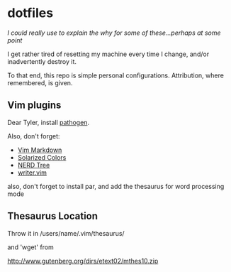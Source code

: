dotfiles
========
*I could really use to explain the why for some of these...perhaps at some point*

I get rather tired of resetting my machine every time I change, and/or inadvertently destroy it.

To that end, this repo is simple personal configurations.  Attribution, where remembered, is given.

Vim plugins
-----------

Dear Tyler, install [pathogen](https://github.com/tpope/vim-pathogen).

Also, don't forget:

* [Vim Markdown](https://github.com/plasticboy/vim-markdown)
* [Solarized Colors](https://github.com/altercation/vim-colors-solarized)
* [NERD Tree](https://github.com/scrooloose/nerdtree)
* [writer.vim](https://github.com/dsanson/writer.vim)

also, don't forget to install par, and add the thesaurus for word processing mode

Thesaurus Location
------------------

Throw it in /users/name/.vim/thesaurus/

and 'wget' from

http://www.gutenberg.org/dirs/etext02/mthes10.zip